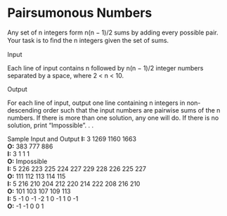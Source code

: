 <h1><b>Pairsumonous Numbers</b></h1>
Any set of n integers form n(n − 1)/2 sums by adding every possible pair. Your task is to ﬁnd the n integers given the set of sums.
 
 
Input
 
Each line of input contains n followed by n(n − 1)/2 integer numbers separated by a space, where 2 < n < 10.
 
 
Output
 
For each line of input, output one line containing n integers in non-descending order such that the input numbers are pairwise sums of the n numbers. If there is more than one solution, any one will do. If there is no solution, print “Impossible”. . .
 
Sample Input and Output
<b>I:</b> 3 1269 1160 1663
<br><b>O:</b> 383 777 886
<br>
<b>I:</b> 3 1 1 1
<br><b>O:</b> Impossible
<br>
<b>I:</b> 5 226 223 225 224 227 229 228 226 225 227
<br><b>O:</b> 111 112 113 114 115
<br>
<b>I:</b> 5 216 210 204 212 220 214 222 208 216 210
<br><b>O:</b> 101 103 107 109 113
<br>
<b>I:</b> 5 -1 0 -1 -2 1 0 -1 1 0 -1
<br><b>O:</b> -1 -1 0 0 1
